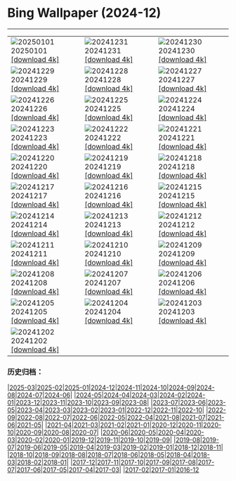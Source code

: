# Bing Wallpaper (2024-12)
**************

<table><tr><td><img src="https://www.bing.com/th?id=OHR.PolarBearSwim_ES-ES4132318898_1920x1080.jpg" alt="20250101"> 20250101 <a href="https://www.bing.com/th?id=OHR.PolarBearSwim_ES-ES4132318898_UHD.jpg">[download 4k]</a></td><td><img src="https://www.bing.com/th?id=OHR.NewYearSpain24_ES-ES3801149904_1920x1080.jpg" alt="20241231"> 20241231 <a href="https://www.bing.com/th?id=OHR.NewYearSpain24_ES-ES3801149904_UHD.jpg">[download 4k]</a></td><td><img src="https://www.bing.com/th?id=OHR.MountFieldNP_ES-ES3508020804_1920x1080.jpg" alt="20241230"> 20241230 <a href="https://www.bing.com/th?id=OHR.MountFieldNP_ES-ES3508020804_UHD.jpg">[download 4k]</a></td></tr><tr><td><img src="https://www.bing.com/th?id=OHR.BorobudurBells_ES-ES2132252212_1920x1080.jpg" alt="20241229"> 20241229 <a href="https://www.bing.com/th?id=OHR.BorobudurBells_ES-ES2132252212_UHD.jpg">[download 4k]</a></td><td><img src="https://www.bing.com/th?id=OHR.CoralTurtle_ES-ES1601437701_1920x1080.jpg" alt="20241228"> 20241228 <a href="https://www.bing.com/th?id=OHR.CoralTurtle_ES-ES1601437701_UHD.jpg">[download 4k]</a></td><td><img src="https://www.bing.com/th?id=OHR.LakeBledSnow_ES-ES1245773741_1920x1080.jpg" alt="20241227"> 20241227 <a href="https://www.bing.com/th?id=OHR.LakeBledSnow_ES-ES1245773741_UHD.jpg">[download 4k]</a></td></tr><tr><td><img src="https://www.bing.com/th?id=OHR.SaintStephensDay_ES-ES9179048163_1920x1080.jpg" alt="20241226"> 20241226 <a href="https://www.bing.com/th?id=OHR.SaintStephensDay_ES-ES9179048163_UHD.jpg">[download 4k]</a></td><td><img src="https://www.bing.com/th?id=OHR.ReindeerTrio_ES-ES2505457663_1920x1080.jpg" alt="20241225"> 20241225 <a href="https://www.bing.com/th?id=OHR.ReindeerTrio_ES-ES2505457663_UHD.jpg">[download 4k]</a></td><td><img src="https://www.bing.com/th?id=OHR.SantaSnowglobe_ES-ES2272443187_1920x1080.jpg" alt="20241224"> 20241224 <a href="https://www.bing.com/th?id=OHR.SantaSnowglobe_ES-ES2272443187_UHD.jpg">[download 4k]</a></td></tr><tr><td><img src="https://www.bing.com/th?id=OHR.FestivusCranes_ES-ES2012612015_1920x1080.jpg" alt="20241223"> 20241223 <a href="https://www.bing.com/th?id=OHR.FestivusCranes_ES-ES2012612015_UHD.jpg">[download 4k]</a></td><td><img src="https://www.bing.com/th?id=OHR.CrystalPier_ES-ES1740304198_1920x1080.jpg" alt="20241222"> 20241222 <a href="https://www.bing.com/th?id=OHR.CrystalPier_ES-ES1740304198_UHD.jpg">[download 4k]</a></td><td><img src="https://www.bing.com/th?id=OHR.SolsticeHalo_ES-ES1500540396_1920x1080.jpg" alt="20241221"> 20241221 <a href="https://www.bing.com/th?id=OHR.SolsticeHalo_ES-ES1500540396_UHD.jpg">[download 4k]</a></td></tr><tr><td><img src="https://www.bing.com/th?id=OHR.SantaClausVillage_ES-ES1153785422_1920x1080.jpg" alt="20241220"> 20241220 <a href="https://www.bing.com/th?id=OHR.SantaClausVillage_ES-ES1153785422_UHD.jpg">[download 4k]</a></td><td><img src="https://www.bing.com/th?id=OHR.SibiuRomania_ES-ES0903750194_1920x1080.jpg" alt="20241219"> 20241219 <a href="https://www.bing.com/th?id=OHR.SibiuRomania_ES-ES0903750194_UHD.jpg">[download 4k]</a></td><td><img src="https://www.bing.com/th?id=OHR.NutcrackerBallet_ES-ES9535020384_1920x1080.jpg" alt="20241218"> 20241218 <a href="https://www.bing.com/th?id=OHR.NutcrackerBallet_ES-ES9535020384_UHD.jpg">[download 4k]</a></td></tr><tr><td><img src="https://www.bing.com/th?id=OHR.ReinefjordenNorway_ES-ES2052368531_1920x1080.jpg" alt="20241217"> 20241217 <a href="https://www.bing.com/th?id=OHR.ReinefjordenNorway_ES-ES2052368531_UHD.jpg">[download 4k]</a></td><td><img src="https://www.bing.com/th?id=OHR.SalzburgSnow_ES-ES9070747480_1920x1080.jpg" alt="20241216"> 20241216 <a href="https://www.bing.com/th?id=OHR.SalzburgSnow_ES-ES9070747480_UHD.jpg">[download 4k]</a></td><td><img src="https://www.bing.com/th?id=OHR.MisurinaLake_ES-ES8402822409_1920x1080.jpg" alt="20241215"> 20241215 <a href="https://www.bing.com/th?id=OHR.MisurinaLake_ES-ES8402822409_UHD.jpg">[download 4k]</a></td></tr><tr><td><img src="https://www.bing.com/th?id=OHR.PrioroWinter_ES-ES0831913831_1920x1080.jpg" alt="20241214"> 20241214 <a href="https://www.bing.com/th?id=OHR.PrioroWinter_ES-ES0831913831_UHD.jpg">[download 4k]</a></td><td><img src="https://www.bing.com/th?id=OHR.ChristmasBudapest_ES-ES8138996738_1920x1080.jpg" alt="20241213"> 20241213 <a href="https://www.bing.com/th?id=OHR.ChristmasBudapest_ES-ES8138996738_UHD.jpg">[download 4k]</a></td><td><img src="https://www.bing.com/th?id=OHR.WildPoinsettia_ES-ES7928941818_1920x1080.jpg" alt="20241212"> 20241212 <a href="https://www.bing.com/th?id=OHR.WildPoinsettia_ES-ES7928941818_UHD.jpg">[download 4k]</a></td></tr><tr><td><img src="https://www.bing.com/th?id=OHR.DolomitesSky_ES-ES7667848541_1920x1080.jpg" alt="20241211"> 20241211 <a href="https://www.bing.com/th?id=OHR.DolomitesSky_ES-ES7667848541_UHD.jpg">[download 4k]</a></td><td><img src="https://www.bing.com/th?id=OHR.CovadongaWinter_ES-ES7227856759_1920x1080.jpg" alt="20241210"> 20241210 <a href="https://www.bing.com/th?id=OHR.CovadongaWinter_ES-ES7227856759_UHD.jpg">[download 4k]</a></td><td><img src="https://www.bing.com/th?id=OHR.GuanacosChile_ES-ES7160765444_1920x1080.jpg" alt="20241209"> 20241209 <a href="https://www.bing.com/th?id=OHR.GuanacosChile_ES-ES7160765444_UHD.jpg">[download 4k]</a></td></tr><tr><td><img src="https://www.bing.com/th?id=OHR.ReopeningNotreDame_ES-ES6883823963_1920x1080.jpg" alt="20241208"> 20241208 <a href="https://www.bing.com/th?id=OHR.ReopeningNotreDame_ES-ES6883823963_UHD.jpg">[download 4k]</a></td><td><img src="https://www.bing.com/th?id=OHR.ArraialdoCabo_ES-ES6181405360_1920x1080.jpg" alt="20241207"> 20241207 <a href="https://www.bing.com/th?id=OHR.ArraialdoCabo_ES-ES6181405360_UHD.jpg">[download 4k]</a></td><td><img src="https://www.bing.com/th?id=OHR.SpainConstitutionDay2024_ES-ES5831471578_1920x1080.jpg" alt="20241206"> 20241206 <a href="https://www.bing.com/th?id=OHR.SpainConstitutionDay2024_ES-ES5831471578_UHD.jpg">[download 4k]</a></td></tr><tr><td><img src="https://www.bing.com/th?id=OHR.MonoTufa_ES-ES5680037517_1920x1080.jpg" alt="20241205"> 20241205 <a href="https://www.bing.com/th?id=OHR.MonoTufa_ES-ES5680037517_UHD.jpg">[download 4k]</a></td><td><img src="https://www.bing.com/th?id=OHR.RhinosKenya_ES-ES5145114880_1920x1080.jpg" alt="20241204"> 20241204 <a href="https://www.bing.com/th?id=OHR.RhinosKenya_ES-ES5145114880_UHD.jpg">[download 4k]</a></td><td><img src="https://www.bing.com/th?id=OHR.JaipurFort_ES-ES4985021277_1920x1080.jpg" alt="20241203"> 20241203 <a href="https://www.bing.com/th?id=OHR.JaipurFort_ES-ES4985021277_UHD.jpg">[download 4k]</a></td></tr><tr><td><img src="https://www.bing.com/th?id=OHR.SnowMoose_ES-ES4746792183_1920x1080.jpg" alt="20241202"> 20241202 <a href="https://www.bing.com/th?id=OHR.SnowMoose_ES-ES4746792183_UHD.jpg">[download 4k]</a></td><td></td><td></td></tr></table>

### 历史归档：

|[2025-03](/../2025-03/2025-03.md)|[2025-02](/../2025-02/2025-02.md)|[2025-01](/../2025-01/2025-01.md)|[2024-12](/2024-12.md)|[2024-11](/../2024-11/2024-11.md)|[2024-10](/../2024-10/2024-10.md)|[2024-09](/../2024-09/2024-09.md)|[2024-08](/../2024-08/2024-08.md)|[2024-07](/../2024-07/2024-07.md)|[2024-06](/../2024-06/2024-06.md)|
|[2024-05](/../2024-05/2024-05.md)|[2024-04](/../2024-04/2024-04.md)|[2024-03](/../2024-03/2024-03.md)|[2024-02](/../2024-02/2024-02.md)|[2024-01](/../2024-01/2024-01.md)|[2023-12](/../2023-12/2023-12.md)|[2023-11](/../2023-11/2023-11.md)|[2023-10](/../2023-10/2023-10.md)|[2023-09](/../2023-09/2023-09.md)|[2023-08](/../2023-08/2023-08.md)|
|[2023-07](/../2023-07/2023-07.md)|[2023-06](/../2023-06/2023-06.md)|[2023-05](/../2023-05/2023-05.md)|[2023-04](/../2023-04/2023-04.md)|[2023-03](/../2023-03/2023-03.md)|[2023-02](/../2023-02/2023-02.md)|[2023-01](/../2023-01/2023-01.md)|[2022-12](/../2022-12/2022-12.md)|[2022-11](/../2022-11/2022-11.md)|[2022-10](/../2022-10/2022-10.md)|
|[2022-09](/../2022-09/2022-09.md)|[2022-08](/../2022-08/2022-08.md)|[2022-07](/../2022-07/2022-07.md)|[2022-06](/../2022-06/2022-06.md)|[2022-05](/../2022-05/2022-05.md)|[2022-04](/../2022-04/2022-04.md)|[2021-08](/../2021-08/2021-08.md)|[2021-07](/../2021-07/2021-07.md)|[2021-06](/../2021-06/2021-06.md)|[2021-05](/../2021-05/2021-05.md)|
|[2021-04](/../2021-04/2021-04.md)|[2021-03](/../2021-03/2021-03.md)|[2021-02](/../2021-02/2021-02.md)|[2021-01](/../2021-01/2021-01.md)|[2020-12](/../2020-12/2020-12.md)|[2020-11](/../2020-11/2020-11.md)|[2020-10](/../2020-10/2020-10.md)|[2020-09](/../2020-09/2020-09.md)|[2020-08](/../2020-08/2020-08.md)|[2020-07](/../2020-07/2020-07.md)|
|[2020-06](/../2020-06/2020-06.md)|[2020-05](/../2020-05/2020-05.md)|[2020-04](/../2020-04/2020-04.md)|[2020-03](/../2020-03/2020-03.md)|[2020-02](/../2020-02/2020-02.md)|[2020-01](/../2020-01/2020-01.md)|[2019-12](/../2019-12/2019-12.md)|[2019-11](/../2019-11/2019-11.md)|[2019-10](/../2019-10/2019-10.md)|[2019-09](/../2019-09/2019-09.md)|
|[2019-08](/../2019-08/2019-08.md)|[2019-07](/../2019-07/2019-07.md)|[2019-06](/../2019-06/2019-06.md)|[2019-05](/../2019-05/2019-05.md)|[2019-04](/../2019-04/2019-04.md)|[2019-03](/../2019-03/2019-03.md)|[2019-02](/../2019-02/2019-02.md)|[2019-01](/../2019-01/2019-01.md)|[2018-12](/../2018-12/2018-12.md)|[2018-11](/../2018-11/2018-11.md)|
|[2018-10](/../2018-10/2018-10.md)|[2018-09](/../2018-09/2018-09.md)|[2018-08](/../2018-08/2018-08.md)|[2018-07](/../2018-07/2018-07.md)|[2018-06](/../2018-06/2018-06.md)|[2018-05](/../2018-05/2018-05.md)|[2018-04](/../2018-04/2018-04.md)|[2018-03](/../2018-03/2018-03.md)|[2018-02](/../2018-02/2018-02.md)|[2018-01](/../2018-01/2018-01.md)|
|[2017-12](/../2017-12/2017-12.md)|[2017-11](/../2017-11/2017-11.md)|[2017-10](/../2017-10/2017-10.md)|[2017-09](/../2017-09/2017-09.md)|[2017-08](/../2017-08/2017-08.md)|[2017-07](/../2017-07/2017-07.md)|[2017-06](/../2017-06/2017-06.md)|[2017-05](/../2017-05/2017-05.md)|[2017-04](/../2017-04/2017-04.md)|[2017-03](/../2017-03/2017-03.md)|
|[2017-02](/../2017-02/2017-02.md)|[2017-01](/../2017-01/2017-01.md)|[2016-12](/../2016-12/2016-12.md)